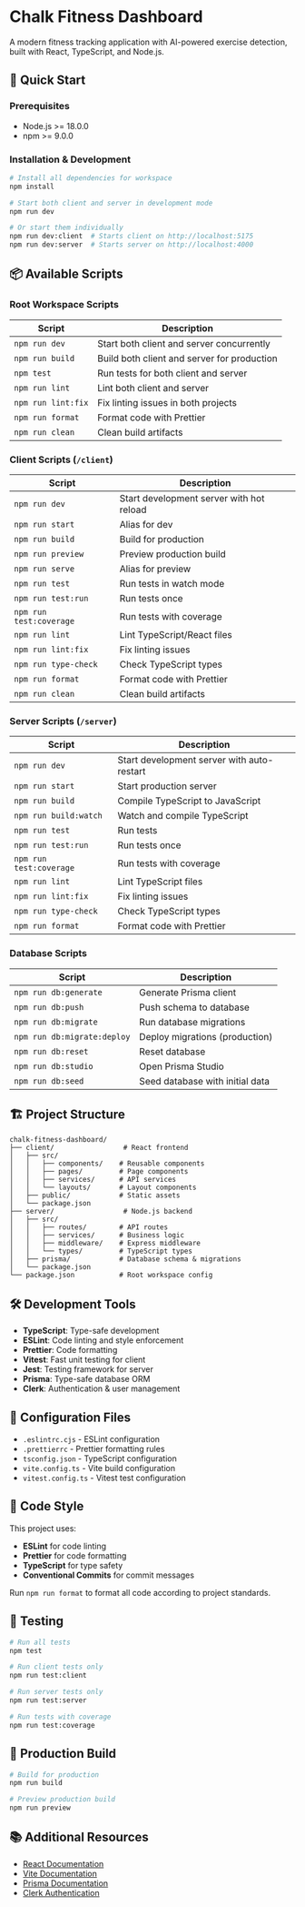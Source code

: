 # Chalk Fitness Dashboard

A modern fitness tracking application with AI-powered exercise detection, built with React, TypeScript, and Node.js.

## 🚀 Quick Start

### Prerequisites
- Node.js >= 18.0.0
- npm >= 9.0.0

### Installation & Development

```bash
# Install all dependencies for workspace
npm install

# Start both client and server in development mode
npm run dev

# Or start them individually
npm run dev:client  # Starts client on http://localhost:5175
npm run dev:server  # Starts server on http://localhost:4000
```

## 📦 Available Scripts

### Root Workspace Scripts

| Script | Description |
|--------|-------------|
| `npm run dev` | Start both client and server concurrently |
| `npm run build` | Build both client and server for production |
| `npm test` | Run tests for both client and server |
| `npm run lint` | Lint both client and server |
| `npm run lint:fix` | Fix linting issues in both projects |
| `npm run format` | Format code with Prettier |
| `npm run clean` | Clean build artifacts |

### Client Scripts (`/client`)

| Script | Description |
|--------|-------------|
| `npm run dev` | Start development server with hot reload |
| `npm run start` | Alias for dev |
| `npm run build` | Build for production |
| `npm run preview` | Preview production build |
| `npm run serve` | Alias for preview |
| `npm run test` | Run tests in watch mode |
| `npm run test:run` | Run tests once |
| `npm run test:coverage` | Run tests with coverage |
| `npm run lint` | Lint TypeScript/React files |
| `npm run lint:fix` | Fix linting issues |
| `npm run type-check` | Check TypeScript types |
| `npm run format` | Format code with Prettier |
| `npm run clean` | Clean build artifacts |

### Server Scripts (`/server`)

| Script | Description |
|--------|-------------|
| `npm run dev` | Start development server with auto-restart |
| `npm run start` | Start production server |
| `npm run build` | Compile TypeScript to JavaScript |
| `npm run build:watch` | Watch and compile TypeScript |
| `npm run test` | Run tests |
| `npm run test:run` | Run tests once |
| `npm run test:coverage` | Run tests with coverage |
| `npm run lint` | Lint TypeScript files |
| `npm run lint:fix` | Fix linting issues |
| `npm run type-check` | Check TypeScript types |
| `npm run format` | Format code with Prettier |

### Database Scripts

| Script | Description |
|--------|-------------|
| `npm run db:generate` | Generate Prisma client |
| `npm run db:push` | Push schema to database |
| `npm run db:migrate` | Run database migrations |
| `npm run db:migrate:deploy` | Deploy migrations (production) |
| `npm run db:reset` | Reset database |
| `npm run db:studio` | Open Prisma Studio |
| `npm run db:seed` | Seed database with initial data |

## 🏗️ Project Structure

```
chalk-fitness-dashboard/
├── client/                 # React frontend
│   ├── src/
│   │   ├── components/    # Reusable components
│   │   ├── pages/         # Page components
│   │   ├── services/      # API services
│   │   └── layouts/       # Layout components
│   ├── public/            # Static assets
│   └── package.json
├── server/                 # Node.js backend
│   ├── src/
│   │   ├── routes/        # API routes
│   │   ├── services/      # Business logic
│   │   ├── middleware/    # Express middleware
│   │   └── types/         # TypeScript types
│   ├── prisma/            # Database schema & migrations
│   └── package.json
└── package.json           # Root workspace config
```

## 🛠️ Development Tools

- **TypeScript**: Type-safe development
- **ESLint**: Code linting and style enforcement
- **Prettier**: Code formatting
- **Vitest**: Fast unit testing for client
- **Jest**: Testing framework for server
- **Prisma**: Type-safe database ORM
- **Clerk**: Authentication & user management

## 🔧 Configuration Files

- `.eslintrc.cjs` - ESLint configuration
- `.prettierrc` - Prettier formatting rules
- `tsconfig.json` - TypeScript configuration
- `vite.config.ts` - Vite build configuration
- `vitest.config.ts` - Vitest test configuration

## 📝 Code Style

This project uses:
- **ESLint** for code linting
- **Prettier** for code formatting
- **TypeScript** for type safety
- **Conventional Commits** for commit messages

Run `npm run format` to format all code according to project standards.

## 🧪 Testing

```bash
# Run all tests
npm test

# Run client tests only
npm run test:client

# Run server tests only  
npm run test:server

# Run tests with coverage
npm run test:coverage
```

## 🚀 Production Build

```bash
# Build for production
npm run build

# Preview production build
npm run preview
```

## 📚 Additional Resources

- [React Documentation](https://react.dev)
- [Vite Documentation](https://vitejs.dev)
- [Prisma Documentation](https://www.prisma.io/docs)
- [Clerk Authentication](https://clerk.com/docs)
